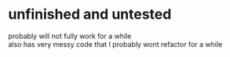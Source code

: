# unfinished and untested
probably will not fully work for a while<br>
also has very messy code that I probably wont refactor for a while<br>
